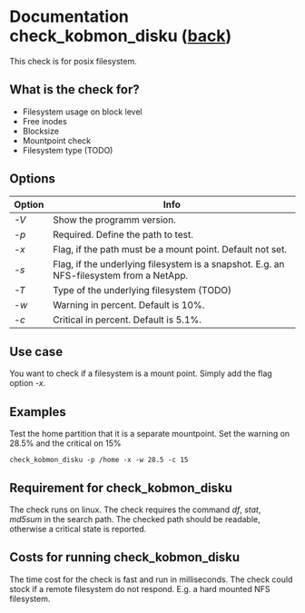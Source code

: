 # Documentation check_kobmon_disku ([back](00-A-documentation.md))

This check is for posix	filesystem.

## What is the check for?

* Filesystem usage on block level
* Free inodes
* Blocksize
* Mountpoint check
* Filesystem type (TODO)

## Options

| Option |  Info |
|---|---|
| *-V* | Show the programm version. |
| *-p* | Required. Define the path to test. |
| *-x* | Flag, if the path must be a mount point. Default not set. |
| *-s* | Flag, if the underlying filesystem is a snapshot. E.g. an NFS-filesystem from a NetApp.
| *-T* | Type of the underlying filesystem (TODO)|
| *-w* | Warning in percent. Default is 10%. |
| *-c* | Critical in percent. Default is 5.1%. |

## Use case

You want to check if a filesystem is a mount point. Simply add the flag option *-x*.

## Examples

Test the home partition that it is a separate mountpoint. Set the warning on 28.5% and the critical on 15%

```
check_kobmon_disku -p /home -x -w 28.5 -c 15
```

## Requirement for check_kobmon_disku

The check runs on linux. The check requires the command *df*, *stat*, *md5sum* in the search path. The checked path should be readable, otherwise a critical state is reported.

## Costs for running check_kobmon_disku

The time cost for the check is fast and run in milliseconds. The check could stock if a remote filesystem do not respond. E.g. a hard mounted NFS filesystem.
